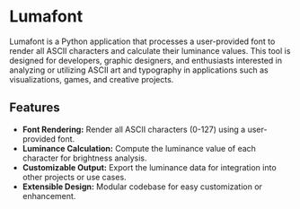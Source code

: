 # Lumafont

Lumafont is a Python application that processes a user-provided font to render all ASCII characters and calculate their luminance values. This tool is designed for developers, graphic designers, and enthusiasts interested in analyzing or utilizing ASCII art and typography in applications such as visualizations, games, and creative projects.

## Features
- **Font Rendering:** Render all ASCII characters (0-127) using a user-provided font.
- **Luminance Calculation:** Compute the luminance value of each character for brightness analysis.
- **Customizable Output:** Export the luminance data for integration into other projects or use cases.
- **Extensible Design:** Modular codebase for easy customization or enhancement.